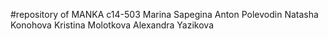 #repository of MANKA
c14-503
Marina Sapegina
Anton Polevodin
Natasha Konohova
Kristina Molotkova
Alexandra Yazikova
